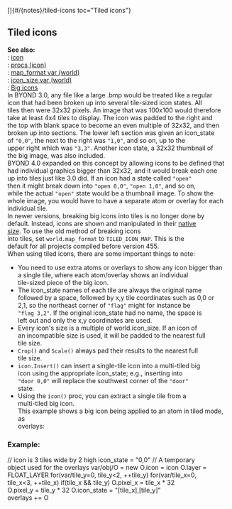 []{#/{notes}/tiled-icons toc="Tiled icons"}    
## Tiled icons    
**See also:**    
:   [icon](/ref/icon/icon.md)    
:   [procs (icon)](/ref/icon/proc/proc.md)    
:   [map_format var (world)](/ref/world/var/map_format/map_format.md)    
:   [icon_size var (world)](/ref/world/var/icon_size/icon_size.md)    
:   [Big icons](/ref/%7Bnotes%7D/big-icons/big-icons.md)    
In BYOND 3.0, any file like a large .bmp would be treated like a regular    
icon that had been broken up into several tile-sized icon states. All    
tiles then were 32x32 pixels. An image that was 100x100 would therefore    
take at least 4x4 tiles to display. The icon was padded to the right and    
the top with blank space to become an even multiple of 32x32, and then    
broken up into sections. The lower left section was given an icon_state    
of `"0,0"`, the next to the right was `"1,0"`, and so on, up to the    
upper right which was `"3,3"`. Another icon state, a 32x32 thumbnail of    
the big image, was also included.    
BYOND 4.0 expanded on this concept by allowing icons to be defined that    
had individual graphics bigger than 32x32, and it would break each one    
up into tiles just like 3.0 did. If an icon had a state called `"open"`    
then it might break down into `"open 0,0"`, `"open 1,0"`, and so on,    
while the actual `"open"` state would be a thumbnail image. To show the    
whole image, you would have to have a separate atom or overlay for each    
individual tile.    
In newer versions, breaking big icons into tiles is no longer done by    
default. Instead, icons are shown and manipulated in their [native    
size](/ref/%7Bnotes%7D/big-icons/big-icons.md). To use the old method of breaking icons    
into tiles, set `world.map_format` to `TILED_ICON_MAP`. This is the    
default for all projects compiled before version 455.    
When using tiled icons, there are some important things to note:    
-   You need to use extra atoms or overlays to show any icon bigger than    
    a single tile, where each atom/overlay shows an individual    
    tile-sized piece of the big icon.    
-   The icon_state names of each tile are always the original name    
    followed by a space, followed by x,y tile coordinates such as 0,0 or    
    2,1, so the northeast corner of `"flag"` might for instance be    
    `"flag 3,2"`. If the original icon_state had no name, the space is    
    left out and only the x,y coordinates are used.    
-   Every icon\'s size is a multiple of world.icon_size. If an icon of    
    an incompatible size is used, it will be padded to the nearest full    
    tile size.    
-   `Crop()` and `Scale()` always pad their results to the nearest full    
    tile size.    
-   `icon.Insert()` can insert a single-tile icon into a multi-tiled big    
    icon using the appropriate icon_state; e.g., inserting into    
    `"door 0,0"` will replace the southwest corner of the `"door"`    
    state.    
-   Using the `icon()` proc, you can extract a single tile from a    
    multi-tiled big icon.    
This example shows a big icon being applied to an atom in tiled mode, as    
overlays:    
### Example:    
// icon is 3 tiles wide by 2 high icon_state = \"0,0\" // A temporary    
object used for the overlays var/obj/O = new O.icon = icon O.layer =    
FLOAT_LAYER for(var/tile_y=0, tile_y\<2, ++tile_y) for(var/tile_x=0,    
tile_x\<3, ++tile_x) if(tile_x && tile_y) O.pixel_x = tile_x \* 32    
O.pixel_y = tile_y \* 32 O.icon_state = \"\[tile_x\],\[tile_y\]\"    
overlays += O  